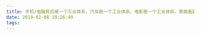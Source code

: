 ```yaml
---
title: 手机/电脑背后是一个工业体系，汽车是一个工业体系，电影是一个工业体系，表面看起来的一个简单商品背后是复杂的产业链，带动了多少就业啊。
date: 2019-02-08 19:26:49
tags:
---
```

